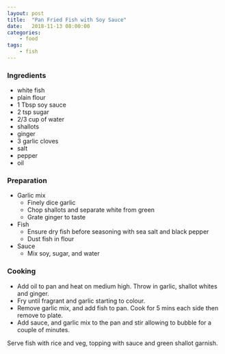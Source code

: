 ```yaml
---
layout: post
title:	"Pan Fried Fish with Soy Sauce"
date:	2018-11-13 08:00:00
categories:
    - food
tags:
    - fish
---
```


### Ingredients  

* white fish  
* plain flour  
* 1 Tbsp soy sauce  
* 2 tsp sugar  
* 2/3 cup of water  
* shallots  
* ginger  
* 3 garlic cloves  
* salt  
* pepper  
* oil  

### Preparation  

* Garlic mix  
  * Finely dice garlic  
  * Chop shallots and separate white from green  
  * Grate ginger to taste  
* Fish  
  * Ensure dry fish before seasoning with sea salt and black pepper  
  * Dust fish in flour  
* Sauce  
  * Mix soy, sugar, and water  

### Cooking  

* Add oil to pan and heat on medium high. Throw in garlic, shallot whites and ginger.  
* Fry until fragrant and garlic starting to colour.  
* Remove garlic mix, and add fish to pan. Cook for 5 mins each side then remove to plate.  
* Add sauce, and garlic mix to the pan and stir allowing to bubble for a couple of minutes.  

Serve fish with rice and veg, topping with sauce and green shallot garnish.


